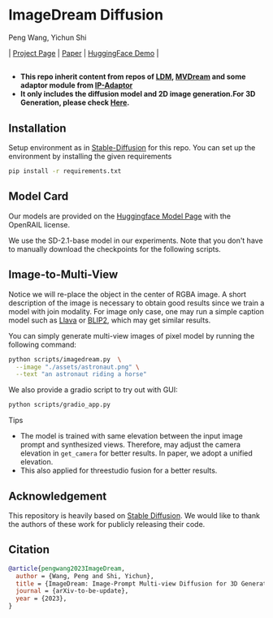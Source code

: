 # ImageDream Diffusion
Peng Wang, Yichun Shi

| [Project Page](https://image-dream.github.io/) | [Paper](https://arxiv.org/abs/2308.16512) | [HuggingFace Demo]() |

## 
- **This repo inherit content from repos of [LDM](), [MVDream]() and some adaptor module from [IP-Adaptor]()**
- **It only includes the diffusion model and 2D image generation.For 3D Generation, please check [Here](https://github.com/bytedance/ImageDream).**


## Installation
Setup environment as in [Stable-Diffusion](https://github.com/Stability-AI/stablediffusion) for this repo. You can set up the environment by installing the given requirements
``` bash
pip install -r requirements.txt
```

## Model Card
Our models are provided on the [Huggingface Model Page](https://huggingface.co/Peng-Wang/ImageDream/) with the OpenRAIL license.

We use the SD-2.1-base model in our experiments. 
Note that you don't have to manually download the checkpoints for the following scripts.


## Image-to-Multi-View
Notice we will re-place the object in the center of RGBA image. A short description of the image is necessary to obtain good results since we train a model with join modality. For image only case, one may run a simple caption model such as [Llava]() or [BLIP2](), which may get similar results. 

You can simply generate multi-view images of pixel model by running the following command:

``` bash
python scripts/imagedream.py  \
  --image "./assets/astronaut.png" \
  --text "an astronaut riding a horse"
```

We also provide a gradio script to try out with GUI:
``` bash
python scripts/gradio_app.py
```
Tips
- The model is trained with same elevation between the input image prompt and synthesized views. Therefore, may adjust the camera elevation in ```get_camera``` for better results. In paper, we adopt a unified elevation.
- This also applied for threestudio fusion for a better results.


## Acknowledgement
This repository is heavily based on [Stable Diffusion](https://huggingface.co/stabilityai/stable-diffusion-2-1-base). We would like to thank the authors of these work for publicly releasing their code.

## Citation
``` bibtex
@article{pengwang2023ImageDream,
  author = {Wang, Peng and Shi, Yichun},
  title = {ImageDream: Image-Prompt Multi-view Diffusion for 3D Generation},
  journal = {arXiv-to-be-update},
  year = {2023},
}
```
